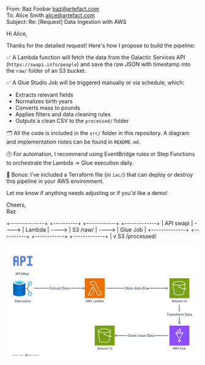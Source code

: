 From: Baz Foobar <baz@artefact.com>  
To: Alice Smith <alice@artefact.com>  
Subject: Re: [Request] Data Ingestion with AWS  

Hi Alice,

Thanks for the detailed request! Here's how I propose to build the pipeline:

✅ A Lambda function will fetch the data from the Galactic Services API (`https://swapi.info/people`) and save the raw JSON with timestamp into the `raw/` folder of an S3 bucket.

✅ A Glue Studio Job will be triggered manually or via schedule, which:
- Extracts relevant fields
- Normalizes birth years
- Converts mass to pounds
- Applies filters and data cleaning rules
- Outputs a clean CSV to the `processed/` folder

🗂️ All the code is included in the `src/` folder in this repository. A diagram and implementation notes can be found in `README.md`.

🕒 For automation, I recommend using EventBridge rules or Step Functions to orchestrate the Lambda → Glue execution daily.

🚀 Bonus: I’ve included a Terraform file (in `iac/`) that can deploy or destroy this pipeline in your AWS environment.

Let me know if anything needs adjusting or if you'd like a demo!

Cheers,  
Baz




+--------------+       +----------+       +------------+       +-------------+
|   API swapi  | ----> |  Lambda  | ----> | S3 /raw/   | ----> |  Glue Job   |
+--------------+       +----------+       +------------+       +-------------+
                                                             |
                                                             v
                                                        S3 /processed/

![Diagrama del pipeline](draw.jpg)
